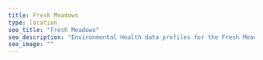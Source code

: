 ```yaml
---
title: Fresh Meadows
type: location
seo_title: "Fresh Meadows"
seo_description: "Environmental Health data profiles for the Fresh Meadows neighborhood of NYC."
seo_image: ""
---
```

